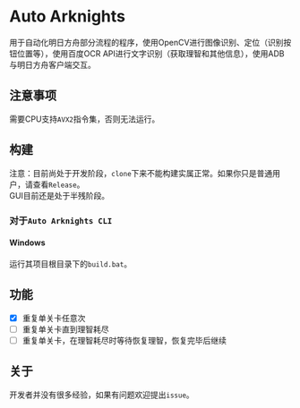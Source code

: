 # Auto Arknights
用于自动化明日方舟部分流程的程序，使用OpenCV进行图像识别、定位（识别按钮位置等），使用百度OCR API进行文字识别（获取理智和其他信息），使用ADB与明日方舟客户端交互。
## 注意事项
需要CPU支持`AVX2`指令集，否则无法运行。
## 构建
注意：目前尚处于开发阶段，`clone`下来不能构建实属正常。如果你只是普通用户，请查看`Release`。  
GUI目前还是处于半残阶段。
### 对于`Auto Arknights CLI`
#### Windows
运行其项目根目录下的`build.bat`。
## 功能
+ [x] 重复单关卡任意次
+ [ ] 重复单关卡直到理智耗尽
+ [ ] 重复单关卡，在理智耗尽时等待恢复理智，恢复完毕后继续

## 关于
开发者并没有很多经验，如果有问题欢迎提出`issue`。
